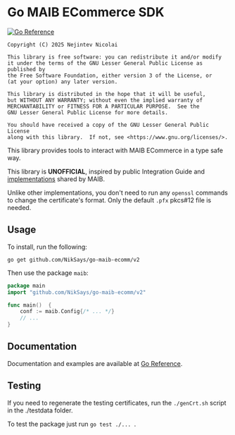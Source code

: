 # Go MAIB ECommerce SDK

[![Go Reference](https://pkg.go.dev/badge/github.com/NikSays/go-maib-ecomm/v2.svg)](https://pkg.go.dev/github.com/NikSays/go-maib-ecomm/v2)

    Copyright (C) 2025 Nejintev Nicolai

    This library is free software: you can redistribute it and/or modify
    it under the terms of the GNU Lesser General Public License as published by
    the Free Software Foundation, either version 3 of the License, or
    (at your option) any later version.

    This library is distributed in the hope that it will be useful,
    but WITHOUT ANY WARRANTY; without even the implied warranty of
    MERCHANTABILITY or FITNESS FOR A PARTICULAR PURPOSE.  See the
    GNU Lesser General Public License for more details.

    You should have received a copy of the GNU Lesser General Public License
    along with this library.  If not, see <https://www.gnu.org/licenses/>.

This library provides tools to interact with MAIB ECommerce in a type safe way.

This library is **UNOFFICIAL**, inspired by public Integration Guide and [implementations](https://github.com/maibank) 
shared by MAIB.

Unlike other implementations, you don't need to run any `openssl` commands to change the certificate's format.
Only the default `.pfx` pkcs#12 file is needed. 

## Usage

To install, run the following:
```shell
go get github.com/NikSays/go-maib-ecomm/v2
```

Then use the package `maib`:
```go
package main
import "github.com/NikSays/go-maib-ecomm/v2"

func main()  {
    conf := maib.Config{/* ... */}
    // ...
}
```

## Documentation

Documentation and examples are available at [Go Reference](https://pkg.go.dev/github.com/NikSays/go-maib-ecomm/v2).

## Testing

If you need to regenerate the testing certificates, run the `./genCrt.sh` script
in the ./testdata folder.

To test the package just run `go test ./... `.
